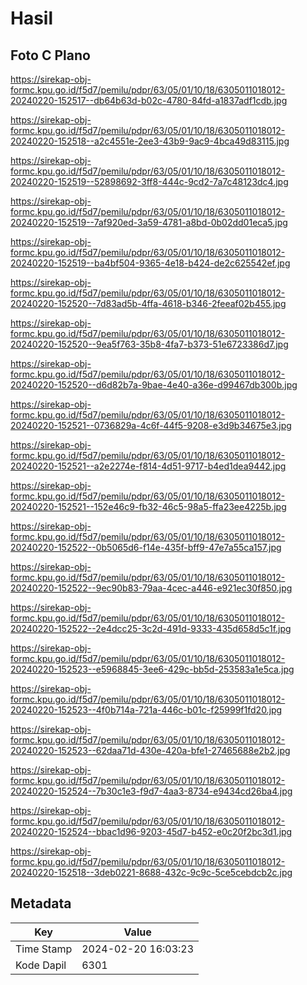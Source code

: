 # Hasil

## Foto C Plano

https://sirekap-obj-formc.kpu.go.id/f5d7/pemilu/pdpr/63/05/01/10/18/6305011018012-20240220-152517--db64b63d-b02c-4780-84fd-a1837adf1cdb.jpg

https://sirekap-obj-formc.kpu.go.id/f5d7/pemilu/pdpr/63/05/01/10/18/6305011018012-20240220-152518--a2c4551e-2ee3-43b9-9ac9-4bca49d83115.jpg

https://sirekap-obj-formc.kpu.go.id/f5d7/pemilu/pdpr/63/05/01/10/18/6305011018012-20240220-152519--52898692-3ff8-444c-9cd2-7a7c48123dc4.jpg

https://sirekap-obj-formc.kpu.go.id/f5d7/pemilu/pdpr/63/05/01/10/18/6305011018012-20240220-152519--7af920ed-3a59-4781-a8bd-0b02dd01eca5.jpg

https://sirekap-obj-formc.kpu.go.id/f5d7/pemilu/pdpr/63/05/01/10/18/6305011018012-20240220-152519--ba4bf504-9365-4e18-b424-de2c625542ef.jpg

https://sirekap-obj-formc.kpu.go.id/f5d7/pemilu/pdpr/63/05/01/10/18/6305011018012-20240220-152520--7d83ad5b-4ffa-4618-b346-2feeaf02b455.jpg

https://sirekap-obj-formc.kpu.go.id/f5d7/pemilu/pdpr/63/05/01/10/18/6305011018012-20240220-152520--9ea5f763-35b8-4fa7-b373-51e6723386d7.jpg

https://sirekap-obj-formc.kpu.go.id/f5d7/pemilu/pdpr/63/05/01/10/18/6305011018012-20240220-152520--d6d82b7a-9bae-4e40-a36e-d99467db300b.jpg

https://sirekap-obj-formc.kpu.go.id/f5d7/pemilu/pdpr/63/05/01/10/18/6305011018012-20240220-152521--0736829a-4c6f-44f5-9208-e3d9b34675e3.jpg

https://sirekap-obj-formc.kpu.go.id/f5d7/pemilu/pdpr/63/05/01/10/18/6305011018012-20240220-152521--a2e2274e-f814-4d51-9717-b4ed1dea9442.jpg

https://sirekap-obj-formc.kpu.go.id/f5d7/pemilu/pdpr/63/05/01/10/18/6305011018012-20240220-152521--152e46c9-fb32-46c5-98a5-ffa23ee4225b.jpg

https://sirekap-obj-formc.kpu.go.id/f5d7/pemilu/pdpr/63/05/01/10/18/6305011018012-20240220-152522--0b5065d6-f14e-435f-bff9-47e7a55ca157.jpg

https://sirekap-obj-formc.kpu.go.id/f5d7/pemilu/pdpr/63/05/01/10/18/6305011018012-20240220-152522--9ec90b83-79aa-4cec-a446-e921ec30f850.jpg

https://sirekap-obj-formc.kpu.go.id/f5d7/pemilu/pdpr/63/05/01/10/18/6305011018012-20240220-152522--2e4dcc25-3c2d-491d-9333-435d658d5c1f.jpg

https://sirekap-obj-formc.kpu.go.id/f5d7/pemilu/pdpr/63/05/01/10/18/6305011018012-20240220-152523--e5968845-3ee6-429c-bb5d-253583a1e5ca.jpg

https://sirekap-obj-formc.kpu.go.id/f5d7/pemilu/pdpr/63/05/01/10/18/6305011018012-20240220-152523--4f0b714a-721a-446c-b01c-f25999f1fd20.jpg

https://sirekap-obj-formc.kpu.go.id/f5d7/pemilu/pdpr/63/05/01/10/18/6305011018012-20240220-152523--62daa71d-430e-420a-bfe1-27465688e2b2.jpg

https://sirekap-obj-formc.kpu.go.id/f5d7/pemilu/pdpr/63/05/01/10/18/6305011018012-20240220-152524--7b30c1e3-f9d7-4aa3-8734-e9434cd26ba4.jpg

https://sirekap-obj-formc.kpu.go.id/f5d7/pemilu/pdpr/63/05/01/10/18/6305011018012-20240220-152524--bbac1d96-9203-45d7-b452-e0c20f2bc3d1.jpg

https://sirekap-obj-formc.kpu.go.id/f5d7/pemilu/pdpr/63/05/01/10/18/6305011018012-20240220-152518--3deb0221-8688-432c-9c9c-5ce5cebdcb2c.jpg


## Metadata

| Key        | Value               |
| ---------- | ------------------- |
| Time Stamp | 2024-02-20 16:03:23 |
| Kode Dapil | 6301                |



